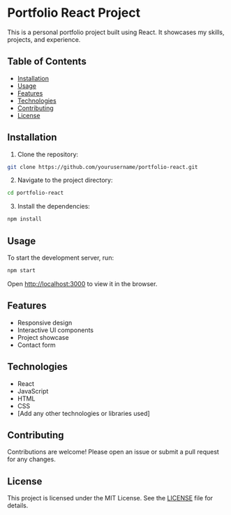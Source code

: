 # Portfolio React Project

This is a personal portfolio project built using React. It showcases my skills, projects, and experience.

## Table of Contents

- [Installation](#installation)
- [Usage](#usage)
- [Features](#features)
- [Technologies](#technologies)
- [Contributing](#contributing)
- [License](#license)

## Installation

1. Clone the repository:

```bash
git clone https://github.com/yourusername/portfolio-react.git
```

2. Navigate to the project directory:

```bash
cd portfolio-react
```

3. Install the dependencies:

```bash
npm install
```

## Usage

To start the development server, run:

```bash
npm start
```

Open [http://localhost:3000](http://localhost:3000) to view it in the browser.

## Features

- Responsive design
- Interactive UI components
- Project showcase
- Contact form

## Technologies

- React
- JavaScript
- HTML
- CSS
- [Add any other technologies or libraries used]

## Contributing

Contributions are welcome! Please open an issue or submit a pull request for any changes.

## License

This project is licensed under the MIT License. See the [LICENSE](LICENSE) file for details.
